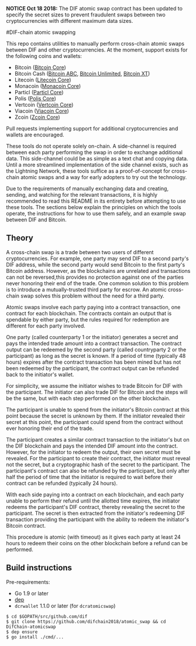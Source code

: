**NOTICE Oct 18 2018:** The DIF atomic swap contract has been updated to specify the secret sizes to prevent fraudulent swaps between two cryptocurrencies with different maximum data sizes.

#DIF-chain atomic swapping

This repo contains utilities to manually perform cross-chain atomic swaps between DIF and other cryptocurrencies.  At the moment, support exists for the following coins and wallets:

* Bitcoin ([Bitcoin Core](https://github.com/bitcoin/bitcoin))
* Bitcoin Cash ([Bitcoin ABC](https://github.com/Bitcoin-ABC/bitcoin-abc), [Bitcoin Unlimited](https://github.com/BitcoinUnlimited/BitcoinUnlimited), [Bitcoin XT](https://github.com/bitcoinxt/bitcoinxt))
* Litecoin ([Litecoin Core](https://github.com/litecoin-project/litecoin))
* Monacoin ([Monacoin Core](https://github.com/monacoinproject/monacoin))
* Particl ([Particl Core](https://github.com/particl/particl-core))
* Polis ([Polis Core](https://github.com/polispay/polis))
* Vertcoin ([Vertcoin Core](https://github.com/vertcoin/vertcoin))
* Viacoin ([Viacoin Core](https://github.com/viacoin/viacoin))
* Zcoin ([Zcoin Core](https://github.com/zcoinofficial/zcoin))

Pull requests implementing support for additional cryptocurrencies and wallets are encouraged. 

These tools do not operate solely on-chain.  A side-channel is required between each party performing the swap in order to exchange additional data.  This side-channel could be as simple as a text chat and copying data.  Until a more streamlined implementation of the side channel exists, such as the Lightning Network, these tools suffice as a proof-of-concept for cross-chain atomic swaps and a way for early adopters to try out the technology. 

Due to the requirements of manually exchanging data and creating, sending, and watching for the relevant transactions, it is highly recommended to read this README in its entirety before attempting to use these tools.  The sections below explain the principles on which the tools operate, the instructions for how to use them safely, and an example swap between DIF and Bitcoin.

## Theory

A cross-chain swap is a trade between two users of different cryptocurrencies. For example, one party may send DIF to a second party's DIF address, while the second party would send Bitcoin to the first party's Bitcoin address. However, as the blockchains are unrelated and transactions can not be reversed,this provides no protection against one of the parties never honoring their end of the trade.  One common solution to this problem is to introduce a mutually-trusted third party for escrow.  An atomic cross-chain swap solves this problem without the need for a third party.

Atomic swaps involve each party paying into a contract transaction, one contract for each blockchain.  The contracts contain an output that is spendable by either party, but the rules required for redemption are different for each party involved.

One party (called counterparty 1 or the initiator) generates a secret and pays the intended trade amount into a contract transaction.  The contract output can be redeemed by the second party (called countryparty 2 or the participant) as long as the secret is known.  If a period of time (typically 48 hours) expires after the contract transaction has been mined but has not been redeemed by the participant, the contract output can be refunded back to the initiator's wallet.

For simplicity, we assume the initiator wishes to trade Bitcoin for DIF with the participant.  The initiator can also trade DIF for Bitcoin and the steps will be the same, but with each step performed on the other blockchain. 

The participant is unable to spend from the initiator's Bitcoin contract at this point because the secret is unknown by them.  If the initiator revealed their secret at this point, the participant could spend from the contract without ever honoring their end of the trade.

The participant creates a similar contract transaction to the initiator's but on the DIF blockchain and pays the intended DIF amount into the contract. However, for the initiator to redeem the output, their own secret must be revealed.  For the participant to create their contract, the initiator must reveal not the secret, but a cryptographic hash of the secret to the participant.  The participant's contract can also be refunded by the participant, but only after half the period of time that the initiator is required to wait before their contract can be refunded (typically 24 hours).

With each side paying into a contract on each blockchain, and each party unable to perform their refund until the allotted time expires, the initiator redeems the participant's DIF contract, thereby revealing the secret to the participant.  The secret is then extracted from the initiator's redeeming DIF transaction providing the participant with the ability to redeem the initiator's Bitcoin contract. 

This procedure is atomic (with timeout) as it gives each party at least 24 hours to redeem their coins on the other blockchain before a refund can be performed.

## Build instructions

Pre-requirements:

  - Go 1.9 or later
  - [dep](https://github.com/golang/dep)
  - `dcrwallet` 1.1.0 or later (for `dcratomicswap`)

```
$ cd $GOPATH/src/github.com/dif
$ git clone https://github.com/difchain2018/atomic_swap && cd DifChain-atomicswap
$ dep ensure
$ go install ./cmd/...
```
